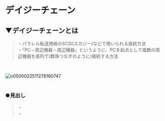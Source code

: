# デイジーチェーン

## ▼デイジーチェーンとは
>・パラレル転送規格のSCSI(スカジー)などで用いられる接続方法<br>
>・「PC－周辺機器－周辺機器」というように、PCを起点として複数の周辺機器を直列で(数珠つなぎのように)接続する方法<br>
<br>

![o0500022511278160747](https://user-images.githubusercontent.com/81621944/231198581-306a29f0-8628-44b5-862f-6c017cc5053b.jpg)<br>
<br>

### ●見出し
>・<br>
>・<br>
<br>

